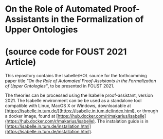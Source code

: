 # On the Role of Automated Proof-Assistants in the Formalization of Upper Ontologies
# (source code for FOUST 2021 Article)

This repository contains the Isabelle/HOL source for the forthcomming paper title *"On the Role of Automated Proof-Assistants in the Formalization of Upper Ontologies"*, to be presented in FOUST 2021.

The theories can be processed using the Isabelle proof-assistant, version 2021. The Isabelle environment can be be used as a standalone tool compatible with Linux, MacOS X or Windows, downloadable at [https://isabelle.in.tum.de/](https://isabelle.in.tum.de/index.html), or through a docker image, found at [https://hub.docker.com/r/makarius/isabelle](https://hub.docker.com/r/makarius/isabelle). The instalation guide is in [https://isabelle.in.tum.de/installation.html](https://isabelle.in.tum.de/installation.html).


